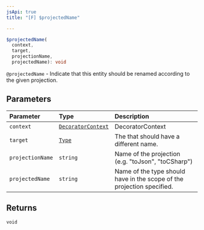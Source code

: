 ```yaml
---
jsApi: true
title: "[F] $projectedName"

---
```

```ts
$projectedName(
  context,
  target,
  projectionName,
  projectedName): void
```

`@projectedName` - Indicate that this entity should be renamed according to the given projection.

## Parameters

| Parameter | Type | Description |
| :------ | :------ | :------ |
| `context` | [`DecoratorContext`](Interface.DecoratorContext.md) | DecoratorContext |
| `target` | [`Type`](Type.Type.md) | The that should have a different name. |
| `projectionName` | `string` | Name of the projection (e.g. "toJson", "toCSharp") |
| `projectedName` | `string` | Name of the type should have in the scope of the projection specified. |

## Returns

`void`
